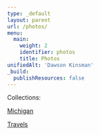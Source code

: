 ```yaml
---
type: _default
layout: parent
url: /photos/
menu:
  main:
    weight: 2
    identifier: photos
    title: Photos
unifiedAlt: 'Dawson Kinsman'
_build:
  publishResources: false
---
```


Collections:

<u>[Michigan](/photos/michigan)</u> 

<u>[Travels](/photos/travels)</u>